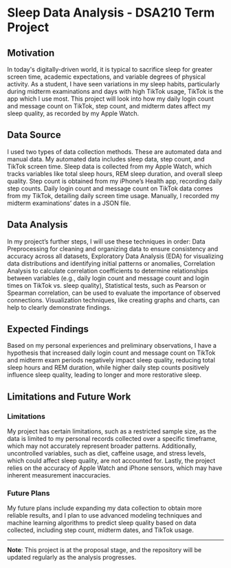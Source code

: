 # Sleep Data Analysis - DSA210 Term Project

## Motivation

In today's digitally-driven world, it is typical to sacrifice sleep for greater screen time, academic expectations, and variable degrees of physical activity. As a student, I have seen variations in my sleep habits, particularly during midterm examinations and days with high TikTok usage, TikTok is the app which I use most. This project will look into how my daily login count and message count on TikTok, step count, and midterm dates affect my sleep quality, as recorded by my Apple Watch.

## Data Source

I used two types of data collection methods. These are automated data and manual data. My automated data includes sleep data, step count, and TikTok screen time. Sleep data is collected from my Apple Watch, which tracks variables like total sleep hours, REM sleep duration, and overall sleep quality. Step count is obtained from my iPhone’s Health app, recording daily step counts. Daily login count and message count on TikTok data comes from my TikTok, detailing daily screen time usage. Manually, I recorded my midterm examinations’ dates in a JSON file.

## Data Analysis

In my project’s further steps, I will use these techniques in order: Data Preprocessing for cleaning and organizing data to ensure consistency and accuracy across all datasets, Exploratory Data Analysis (EDA) for visualizing data distributions and identifying initial patterns or anomalies, Correlation Analysis to calculate correlation coefficients to determine relationships between variables (e.g., daily login count and message count and login times on TikTok vs. sleep quality), Statistical tests, such as Pearson or Spearman correlation, can be used to evaluate the importance of observed connections. Visualization techniques, like creating graphs and charts, can help to clearly demonstrate findings.

## Expected Findings

Based on my personal experiences and preliminary observations, I have a hypothesis that increased daily login count and message count on TikTok and midterm exam periods negatively impact sleep quality, reducing total sleep hours and REM duration, while higher daily step counts positively influence sleep quality, leading to longer and more restorative sleep. 

## Limitations and Future Work

### Limitations

My project has certain limitations, such as a restricted sample size, as the data is limited to my personal records collected over a specific timeframe, which may not accurately represent broader patterns. Additionally, uncontrolled variables, such as diet, caffeine usage, and stress levels, which could affect sleep quality, are not accounted for. Lastly, the project relies on the accuracy of Apple Watch and iPhone sensors, which may have inherent measurement inaccuracies.

### Future Plans

My future plans include expanding my data collection to obtain more reliable results, and I plan to use advanced modeling techniques and machine learning algorithms to predict sleep quality based on data collected, including step count, midterm dates, and TikTok usage.

---

**Note**: This project is at the proposal stage, and the repository will be updated regularly as the analysis progresses.
